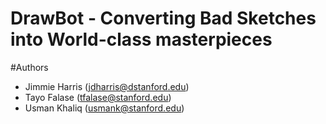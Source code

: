 # DrawBot - Converting Bad Sketches into World-class masterpieces

#Authors
* Jimmie Harris (jdharris@dstanford.edu)
* Tayo Falase (tfalase@stanford.edu)
* Usman Khaliq (usmank@stanford.edu) 
